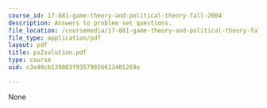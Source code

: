 ```yaml
---
course_id: 17-881-game-theory-and-political-theory-fall-2004
description: Answers to problem set questions.
file_location: /coursemedia/17-881-game-theory-and-political-theory-fall-2004/c3e40cb139083f93579856613401269e_ps2solution.pdf
file_type: application/pdf
layout: pdf
title: ps2solution.pdf
type: course
uid: c3e40cb139083f93579856613401269e

---
```

None
